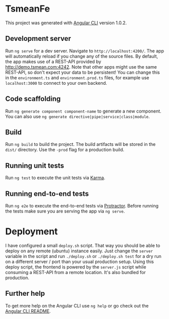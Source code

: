 # TsmeanFe

This project was generated with [Angular CLI](https://github.com/angular/angular-cli) version 1.0.2.

## Development server

Run `ng serve` for a dev server. Navigate to `http://localhost:4200/`. The app will automatically reload if you change any of the source files.
By default, the app makes use of a REST-API provided by http://demo.tsmean.com:4242. Note that other
 apps might use the same REST-API, so don't expect your data to be persistent! You
can change this in the `environment.ts` and `environment.prod.ts` files, for example use
`localhost:3000` to connect to your own backend.

## Code scaffolding

Run `ng generate component component-name` to generate a new component. You can also use `ng generate directive|pipe|service|class|module`.

## Build

Run `ng build` to build the project. The build artifacts will be stored in the `dist/` directory. Use the `-prod` flag for a production build.

## Running unit tests

Run `ng test` to execute the unit tests via [Karma](https://karma-runner.github.io).

## Running end-to-end tests

Run `ng e2e` to execute the end-to-end tests via [Protractor](http://www.protractortest.org/).
Before running the tests make sure you are serving the app via `ng serve`.

# Deployment

I have configured a small `deploy.sh` script.
That way you should be able to deploy on any remote (ubuntu) instance easily.
Just change the `server` variable in the script
and run
`./deploy.sh` or `./deploy.sh test` for a dry run on a different server / port
than your usual production setup. Using this deploy script,
the frontend is powered by the `server.js` script
while consuming a REST-API from a remote location. It's also bundled for
production.

## Further help

To get more help on the Angular CLI use `ng help` or go check out the [Angular CLI README](https://github.com/angular/angular-cli/blob/master/README.md).

